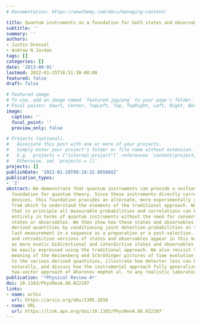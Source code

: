 ```yaml
---
# Documentation: https://wowchemy.com/docs/managing-content/

title: Quantum instruments as a foundation for both states and observables
subtitle: ''
summary: ''
authors:
- Justin Dressel
- Andrew N Jordan
tags: []
categories: []
date: '2013-08-01'
lastmod: 2022-01-25T16:51:38-08:00
featured: false
draft: false

# Featured image
# To use, add an image named `featured.jpg/png` to your page's folder.
# Focal points: Smart, Center, TopLeft, Top, TopRight, Left, Right, BottomLeft, Bottom, BottomRight.
image:
  caption: ''
  focal_point: ''
  preview_only: false

# Projects (optional).
#   Associate this post with one or more of your projects.
#   Simply enter your project's folder or file name without extension.
#   E.g. `projects = ["internal-project"]` references `content/project/deep-learning/index.md`.
#   Otherwise, set `projects = []`.
projects: []
publishDate: '2022-01-28T00:18:32.665668Z'
publication_types:
- '2'
abstract: We demonstrate that quantum instruments can provide a unified operational
  foundation for quantum theory. Since these instruments directly correspond to laboratory
  devices, this foundation provides an alternate, more experimentally grounded, perspective
  from which to understand the elements of the traditional approach. We first show
  that in principle all measurable probabilities and correlations can be expressed
  entirely in terms of quantum instruments without the need for conventional quantum
  states or observables. We then show how these states and observables reappear as
  derived quantities by conditioning joint detection probabilities on the first or
  last measurement in a sequence as a preparation or a post-selection. Both predictive
  and retrodictive versions of states and observables appear in this manner, as well
  as more exotic bidirectional and interdictive states and observables that cannot
  be easily expressed using the traditional approach. We also revisit the conceptual
  meaning of the Heisenberg and Schrödinger pictures of time evolution as applied
  to the various derived quantities, illustrate how detector loss can be included
  naturally, and discuss how the instrumental approach fully generalizes the time-symmetric
  two-vector approach of Aharonov emphet al. to any realistic laboratory situation.
publication: '*Physical Review A*'
doi: 10.1103/PhysRevA.88.022107
links:
- name: arXiv
  url: https://arxiv.org/abs/1305.2816
- name: URL
  url: https://link.aps.org/doi/10.1103/PhysRevA.88.022107
---
```

